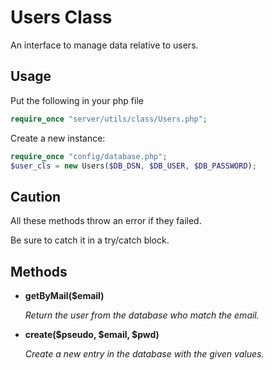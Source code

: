 # Users Class

An interface to manage data relative to users.

## Usage

Put the following in your php file

```php
require_once "server/utils/class/Users.php";
```

Create a new instance:

```php
require_once "config/database.php";
$user_cls = new Users($DB_DSN, $DB_USER, $DB_PASSWORD);
```

## Caution

All these methods throw an error if they failed.

Be sure to catch it in a try/catch block.

## Methods

- **getByMail(\$email)**

  _Return the user from the database who match the email._

- **create($pseudo, $email, \$pwd)**

  _Create a new entry in the database with the given values._
